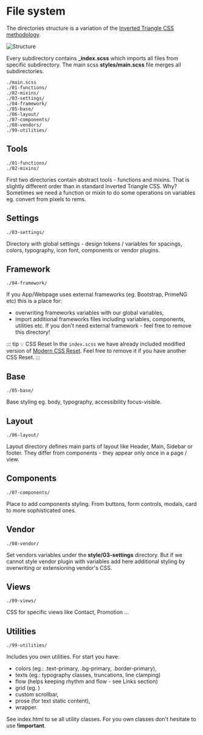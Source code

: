 <h1>File system</h1>

The directories structure is a variation of the [Inverted Triangle CSS methodology](https://developer.helpscout.com/seed/glossary/itcss/#:~:text=As%20the%20name%20implies%2C%20your,overrides%20should%20be%20added%20last.).

![Structure](http://fluid-ui.michalszymczak.com/fluid-ui-specificity.png)

Every subdirectory contains **\_index.scss** which imports all files from specific subdirectory.
The main scss **styles/main.scss** file merges all subdirectories.

```
./main.scss
./01-functions/
./02-mixins/
./03-settings/
./04-framework/
./05-base/
./06-layout/
./07-components/
./08-vendors/
./99-utilities/
```

## Tools

`./01-functions/`\
`./02-mixins/`

First two directories contain abstract tools - functions and mixins.
That is slightly different order than in standard Inverted Triangle CSS. Why? Sometimes we need a function or mixin to do some operations on variables eg. convert from pixels to rems.

## Settings

`./03-settings/`

Directory with global settings - design tokens / variables for spacings, colors, typography, icon font, components or vendor plugins.

## Framework

`./04-framework/`

If you App/Webpage uses external frameworks (eg. Bootstrap, PrimeNG etc) this is a place for:

- overwriting frameworks variables with our global variables,
- import additional frameworks files including variables, components, utilities etc.
  If you don't need external framework - feel free to remove this directory!

::: tip :bulb: CSS Reset
In the <code>index.scss</code> we have already included modified version of [Modern CSS Reset](https://andy-bell.co.uk/a-more-modern-css-reset/). Feel free to remove it if you have another CSS Reset.
:::

## Base

`./05-base/`

Base styling eg. body, typography, accessibility focus-visible.

## Layout

`./06-layout/`

Layout directory defines main parts of layout like Header, Main, Sidebar or footer. They differ from components - they appear only once in a page / view.

## Components

`./07-components/`

Place to add components styling. From buttons, form controls, modals, card to more sophisticated ones.

## Vendor

`./08-vendor/`

Set vendors variables under the **style/03-settings** directory. But if we cannot style vendor plugin with variables add here additional styling by overwriting or extensioning vendor's CSS.

## Views

`./09-views/`

CSS for specific views like Contact, Promotion ...

## Utilities

`./99-utilities/`

Includes you own utilities. For start you have:

- colors (eg.: .text-primary, .bg-primary, .border-primary),
- texts (eg.: typography classes, truncations, line clamping)
- flow (helps keeping rhythm and flow - see Links section)
- grid (eg. )
- custom scrollbar,
- prose (for text static content),
- wrapper.

See index.html to se all utility classes. For you own classes don't hesitate to use **!important**.
